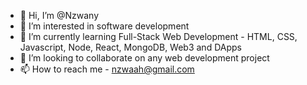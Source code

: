 - 👋 Hi, I’m @Nzwany
- 👀 I’m interested in software development
- 🌱 I’m currently learning Full-Stack Web Development - HTML, CSS, Javascript, Node, React, MongoDB, Web3 and DApps
- 💞️ I’m looking to collaborate on any web development project
- 📫 How to reach me - nzwaah@gmail.com

<!---
Nzwany/Nzwany is a ✨ special ✨ repository because its `README.md` (this file) appears on your GitHub profile.
You can click the Preview link to take a look at your changes.
--->
